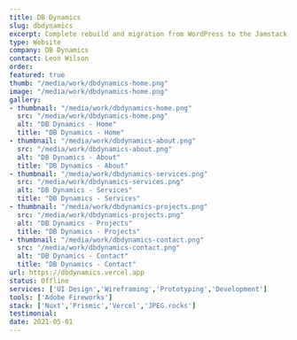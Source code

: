 ```yaml
---
title: DB Dynamics
slug: dbdynamics
excerpt: Complete rebuild and migration from WordPress to the Jamstack, using Prismic (and their Slices feature), along with Nuxt and Tailwind for the front-end.
type: Website
company: DB Dynamics
contact: Leon Wilson
order: 
featured: true
thumb: "/media/work/dbdynamics-home.png"
image: "/media/work/dbdynamics-home.png"
gallery:
- thumbnail: "/media/work/dbdynamics-home.png"
  src: "/media/work/dbdynamics-home.png"
  alt: "DB Dynamics - Home"
  title: "DB Dynamics - Home"
- thumbnail: "/media/work/dbdynamics-about.png"
  src: "/media/work/dbdynamics-about.png"
  alt: "DB Dynamics - About"
  title: "DB Dynamics - About"
- thumbnail: "/media/work/dbdynamics-services.png"
  src: "/media/work/dbdynamics-services.png"
  alt: "DB Dynamics - Services"
  title: "DB Dynamics - Services"
- thumbnail: "/media/work/dbdynamics-projects.png"
  src: "/media/work/dbdynamics-projects.png"
  alt: "DB Dynamics - Projects"
  title: "DB Dynamics - Projects"
- thumbnail: "/media/work/dbdynamics-contact.png"
  src: "/media/work/dbdynamics-contact.png"
  alt: "DB Dynamics - Contact"
  title: "DB Dynamics - Contact"
url: https://dbdynamics.vercel.app
status: Offline
services: ['UI Design','Wireframing','Prototyping','Development']
tools: ['Adobe Fireworks']
stack: ['Nuxt','Prismic','Vercel','JPEG.rocks']
testimonial: 
date: 2021-05-01
---
```

